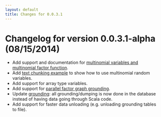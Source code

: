 ```yaml
---
layout: default
title: Changes for 0.0.3.1
---
```


# Changelog for version 0.0.3.1-alpha (08/15/2014)

- Add support and documentation for [multinomial variables and multinomial
  factor function](../basics/schema.html#multinomial).
- Add [text chunking example](../basics/chunking.html) to show how to use
  multinomial random variables.
- Add support for array type variables.
- Add support for [parallel factor graph
  grounding](../advanced/greenplum.html#grounding).
- Update [grounding](../basics/overview.html#grounding): all grounding/dumping
  is now done in the database instead of having data going through Scala code.
- Add support for faster data unloading (e.g. unloading grounding tables to file).

